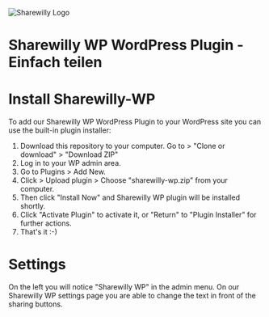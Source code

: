 ![Sharewilly Logo](https://github.com/sharewilly/sharewilly/blob/gh-pages/images/sharewilly-wp-plugin-m.png)

# Sharewilly WP WordPress Plugin - Einfach teilen

# Install Sharewilly-WP

To add our Sharewilly WP WordPress Plugin to your WordPress site you can use the built-in plugin installer:
1. Download this repository to your computer. Go to > "Clone or download" > "Download ZIP"  
2. Log in to your WP admin area.
3. Go to Plugins > Add New. 
4. Click > Upload plugin > Choose "sharewilly-wp.zip" from your computer.
5. Then click "Install Now" and Sharewilly WP plugin will be installed shortly.
6. Click "Activate Plugin" to activate it, or "Return" to "Plugin Installer" for further actions.
7. That's it :-)

# Settings

On the left you will notice "Sharewilly WP" in the admin menu. On our Sharewilly WP settings page you are able to change the text in front of the sharing buttons.
